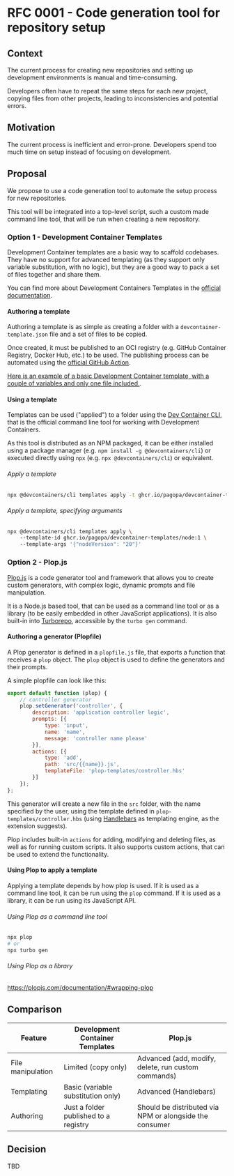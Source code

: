 # RFC 0001 - Code generation tool for repository setup

## Context
The current process for creating new repositories and setting up development environments is manual and time-consuming.

Developers often have to repeat the same steps for each new project, copying files from other projects, leading to inconsistencies and potential errors.

## Motivation 
The current process is inefficient and error-prone. Developers spend too much time on setup instead of focusing on development.

## Proposal
We propose to use a code generation tool to automate the setup process for new repositories.

This tool will be integrated into a top-level script, such a custom made command line tool, that will be run when creating a new repository.


### Option 1 - Development Container Templates

Development Container templates are a basic way to scaffold codebases. They have no support for advanced templating (as they support only variable substitution, with no logic), but they are a good way to pack a set of files together and share them.

You can find more about Development Containers Templates in the [official documentation](https://containers.dev/implementors/templates/).

#### Authoring a template

Authoring a template is as simple as creating a folder with a `devcontainer-template.json` file and a set of files to be copied. 

Once created, it must be published to an OCI registry (e.g. GitHub Container Registry, Docker Hub, etc.) to be used. The publishing process can be automated using the [official GitHub Action](https://github.com/devcontainers/action).

[Here is an example of a basic Development Container template, with a couple of variables and only one file included.](https://github.com/pagopa/dx/tree/main/.devcontainer/templates/node).

#### Using a template

Templates can be used ("applied") to a folder using the [Dev Container CLI](https://github.com/devcontainers/cli), that is the official command line tool for working with Development Containers.

As this tool is distributed as an NPM packaged, it can be either installed using a package manager (e.g. `npm install -g @devcontainers/cli`) or executed directly using `npx` (e.g. `npx @devcontainers/cli`) or equivalent.

###### Apply a template

```bash
npx @devcontainers/cli templates apply -t ghcr.io/pagopa/devcontainer-templates/node:1
```

###### Apply a template, specifying arguments

```bash
npx @devcontainers/cli templates apply \ 
    --template-id ghcr.io/pagopa/devcontainer-templates/node:1 \ 
    --template-args '{"nodeVersion": "20"}'
```

### Option 2 - Plop.js

[Plop.js](https://plopjs.com/) is a code generator tool and framework that allows you to create custom generators, with complex logic, dynamic prompts and file manipulation.

It is a Node.js based tool, that can be used as a command line tool or as a library (to be easily embedded in other JavaScript applications). It is also built-in into [Turborepo](https://turbo.build/docs/guides/generating-code), accessible by the `turbo gen` command.

#### Authoring a generator (Plopfile)

A Plop generator is defined in a `plopfile.js` file, that exports a function that receives a `plop` object. The `plop` object is used to define the generators and their prompts.

A simple plopfile can look like this:

```javascript
export default function (plop) {
    // controller generator
    plop.setGenerator('controller', {
        description: 'application controller logic',
        prompts: [{
            type: 'input',
            name: 'name',
            message: 'controller name please'
        }],
        actions: [{
            type: 'add',
            path: 'src/{{name}}.js',
            templateFile: 'plop-templates/controller.hbs'
        }]
    });
};
```

This generator will create a new file in the `src` folder, with the name specified by the user, using the template defined in `plop-templates/controller.hbs` (using [Handlebars](https://handlebarsjs.com/) as templating engine, as the extension suggests).

Plop includes built-in `actions` for adding, modifying and deleting files, as well as for running custom scripts. It also supports custom actions, that can be used to extend the functionality.

#### Using Plop to apply a template 

Applying a template depends by how plop is used. If it is used as a command line tool, it can be run using the `plop` command. If it is used as a library, it can be run using its JavaScript API.

###### Using Plop as a command line tool

```bash
npx plop
# or
npx turbo gen
```

###### Using Plop as a library

https://plopjs.com/documentation/#wrapping-plop

## Comparison

| Feature | Development Container Templates | Plop.js |
|---------|---------------------------------|---------|
| File manipulation | Limited (copy only) | Advanced (add, modify, delete, run custom commands) |
| Templating | Basic (variable substitution only) | Advanced (Handlebars) |
| Authoring | Just a folder published to a registry | Should be distributed via NPM or alongside the consumer |

## Decision

TBD
